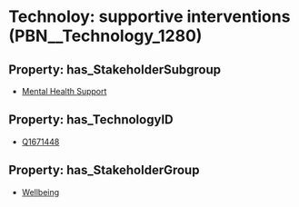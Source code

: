 # Technoloy: __supportive interventions__ (PBN__Technology_1280)

## Property: has_StakeholderSubgroup

* [Mental Health Support](PBN__TechSubgroup_63)

## Property: has_TechnologyID

* [Q1671448](Q1671448)

## Property: has_StakeholderGroup

* [Wellbeing](PBN__TechGroup_2)

